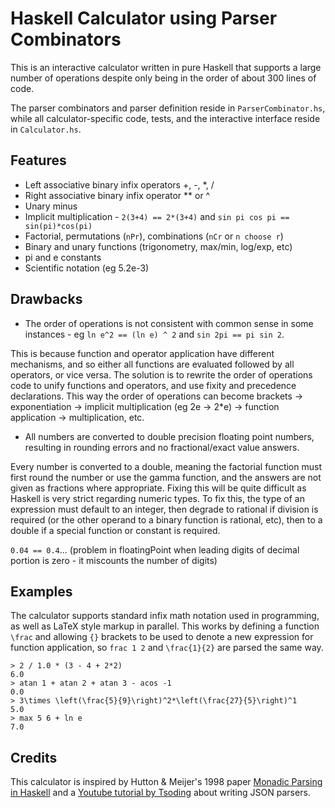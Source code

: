 
# Haskell Calculator using Parser Combinators

This is an interactive calculator written in pure Haskell that supports a large number of operations despite only being in the order of about 300 lines of code.

The parser combinators and parser definition reside in `ParserCombinator.hs`, while all calculator-specific code, tests, and the interactive interface reside in `Calculator.hs`.

## Features

- Left associative binary infix operators +, -, *, /
- Right associative binary infix operator ** or ^
- Unary minus
- Implicit multiplication - `2(3+4) == 2*(3+4)` and `sin pi cos pi == sin(pi)*cos(pi)`
- Factorial, permutations (`nPr`), combinations (`nCr` or `n choose r`)
- Binary and unary functions (trigonometry, max/min, log/exp, etc)
- pi and e constants
- Scientific notation (eg 5.2e-3)

## Drawbacks

- The order of operations is not consistent with common sense in some instances - eg `ln e^2 == (ln e) ^ 2` and `sin 2pi == pi sin 2`.

This is because function and operator application have different mechanisms, and so either all functions are evaluated followed by all operators, or vice versa. The solution is to rewrite the order of operations code to unify functions and operators, and use fixity and precedence declarations. This way the order of operations can become brackets -> exponentiation -> implicit multiplication (eg 2e -> 2*e) -> function application -> multiplication, etc.

- All numbers are converted to double precision floating point numbers, resulting in rounding errors and no fractional/exact value answers.

Every number is converted to a double, meaning the factorial function must first round the number or use the gamma function, and the answers are not given as fractions where appropriate. Fixing this will be quite difficult as Haskell is very strict regarding numeric types. To fix this, the type of an expression must default to an integer, then degrade to rational if division is required (or the other operand to a binary function is rational, etc), then to a double if a special function or constant is required.

`0.04 == 0.4`... (problem in floatingPoint when leading digits of decimal portion is zero - it miscounts the number of digits)

## Examples

The calculator supports standard infix math notation used in programming, as well as LaTeX style markup in parallel. This works by defining a function `\frac` and allowing `{}` brackets to be used to denote a new expression for function application, so `frac 1 2` and `\frac{1}{2}` are parsed the same way.

```
> 2 / 1.0 * (3 - 4 + 2*2)
6.0
> atan 1 + atan 2 + atan 3 - acos -1
0.0
> 3\times \left(\frac{5}{9}\right)^2*\left(\frac{27}{5}\right)^1
5.0
> max 5 6 + ln e
7.0
```
## Credits

This calculator is inspired by Hutton & Meijer's 1998 paper [Monadic Parsing in Haskell](https://www.cs.tufts.edu/comp/150FP/archive/graham-hutton/monadic-parsing-jfp.pdf) and a [Youtube tutorial by Tsoding](https://www.youtube.com/watch?v=N9RUqGYuGfw) about writing JSON parsers.
